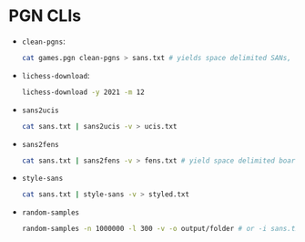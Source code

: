# PGN CLIs

- `clean-pgns`:
  ```bash
  cat games.pgn clean-pgns > sans.txt # yields space delimited SANs, one game per line
  ```
- `lichess-download`:
  ```bash
  lichess-download -y 2021 -m 12
  ```
- `sans2ucis`
  ```bash
  cat sans.txt | sans2ucis -v > ucis.txt
  ```

- `sans2fens`
  ```bash
  cat sans.txt | sans2fens -v > fens.txt # yield space delimited board FENs, one game per line
  ```

- `style-sans`
  ```bash
  cat sans.txt | style-sans -v > styled.txt
  ```

- `random-samples`
  ```bash
  random-samples -n 1000000 -l 300 -v -o output/folder # or -i sans.txt -u ucis.txt
  ```